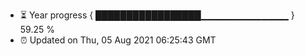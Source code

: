 - ⏳ Year progress { █████████████████▁▁▁▁▁▁▁▁▁▁▁▁▁ } 59.25 %
- ⏰ Updated on Thu, 05 Aug 2021 06:25:43 GMT

